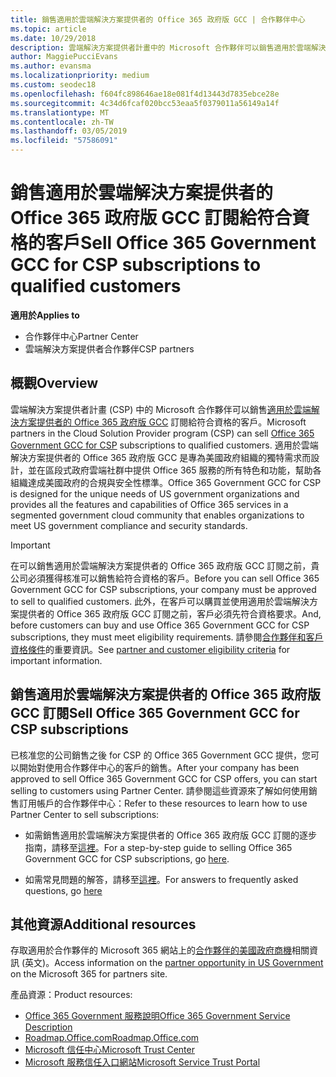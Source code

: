 ```yaml
---
title: 銷售適用於雲端解決方案提供者的 Office 365 政府版 GCC | 合作夥伴中心
ms.topic: article
ms.date: 10/29/2018
description: 雲端解決方案提供者計畫中的 Microsoft 合作夥伴可以銷售適用於雲端解決方案提供者的 Office 365 政府版 GCC 訂閱給符合資格的客戶。 Office 365 Government GCC for CSP 是一套專為美國政府和政府約聘人員的雲端生產力服務。
author: MaggiePucciEvans
ms.author: evansma
ms.localizationpriority: medium
ms.custom: seodec18
ms.openlocfilehash: f604fc898646ae18e081f4d13443d7835ebce28e
ms.sourcegitcommit: 4c34d6fcaf020bcc53eaa5f0379011a56149a14f
ms.translationtype: MT
ms.contentlocale: zh-TW
ms.lasthandoff: 03/05/2019
ms.locfileid: "57586091"
---
```

# <a name="sell-office-365-government-gcc-for-csp-subscriptions-to-qualified-customers"></a><span data-ttu-id="3ee40-104">銷售適用於雲端解決方案提供者的 Office 365 政府版 GCC 訂閱給符合資格的客戶</span><span class="sxs-lookup"><span data-stu-id="3ee40-104">Sell Office 365 Government GCC for CSP subscriptions to qualified customers</span></span>

<span data-ttu-id="3ee40-105">**適用於**</span><span class="sxs-lookup"><span data-stu-id="3ee40-105">**Applies to**</span></span>

-  <span data-ttu-id="3ee40-106">合作夥伴中心</span><span class="sxs-lookup"><span data-stu-id="3ee40-106">Partner Center</span></span>
-  <span data-ttu-id="3ee40-107">雲端解決方案提供者合作夥伴</span><span class="sxs-lookup"><span data-stu-id="3ee40-107">CSP partners</span></span>


## <a name="overview"></a><span data-ttu-id="3ee40-108">概觀</span><span class="sxs-lookup"><span data-stu-id="3ee40-108">Overview</span></span>

<span data-ttu-id="3ee40-109">雲端解決方案提供者計畫 (CSP) 中的 Microsoft 合作夥伴可以銷售[適用於雲端解決方案提供者的 Office 365 政府版 GCC](https://www.microsoft.com/microsoft-365/partners/governmentforCSP) 訂閱給符合資格的客戶。</span><span class="sxs-lookup"><span data-stu-id="3ee40-109">Microsoft partners in the Cloud Solution Provider program (CSP) can sell [Office 365 Government GCC for CSP](https://www.microsoft.com/microsoft-365/partners/governmentforCSP) subscriptions to qualified customers.</span></span> <span data-ttu-id="3ee40-110">適用於雲端解決方案提供者的 Office 365 政府版 GCC 是專為美國政府組織的獨特需求而設計，並在區段式政府雲端社群中提供 Office 365 服務的所有特色和功能，幫助各組織達成美國政府的合規與安全性標準。</span><span class="sxs-lookup"><span data-stu-id="3ee40-110">Office 365 Government GCC for CSP is designed for the unique needs of US government organizations and provides all the features and capabilities of Office 365 services in a segmented government cloud community that enables organizations to meet US government compliance and security standards.</span></span> 

>[!IMPORTANT] 
><span data-ttu-id="3ee40-111">在可以銷售適用於雲端解決方案提供者的 Office 365 政府版 GCC 訂閱之前，貴公司必須獲得核准可以銷售給符合資格的客戶。</span><span class="sxs-lookup"><span data-stu-id="3ee40-111">Before you can sell Office 365 Government GCC for CSP subscriptions, your company must be approved to sell to qualified customers.</span></span> <span data-ttu-id="3ee40-112">此外，在客戶可以購買並使用適用於雲端解決方案提供者的 Office 365 政府版 GCC 訂閱之前，客戶必須先符合資格要求。</span><span class="sxs-lookup"><span data-stu-id="3ee40-112">And, before customers can buy and use Office 365 Government GCC for CSP subscriptions, they must meet eligibility requirements.</span></span> <span data-ttu-id="3ee40-113">請參閱[合作夥伴和客戶資格條件](csp-gcc-validate.md)的重要資訊。</span><span class="sxs-lookup"><span data-stu-id="3ee40-113">See [partner and customer eligibility criteria](csp-gcc-validate.md) for important information.</span></span>


## <a name="sell-office-365-government-gcc-for-csp-subscriptions"></a><span data-ttu-id="3ee40-114">銷售適用於雲端解決方案提供者的 Office 365 政府版 GCC 訂閱</span><span class="sxs-lookup"><span data-stu-id="3ee40-114">Sell Office 365 Government GCC for CSP subscriptions</span></span>

<span data-ttu-id="3ee40-115">已核准您的公司銷售之後 for CSP 的 Office 365 Government GCC 提供，您可以開始對使用合作夥伴中心的客戶的銷售。</span><span class="sxs-lookup"><span data-stu-id="3ee40-115">After your company has been approved to sell Office 365 Government GCC for CSP offers, you can start selling to customers using Partner Center.</span></span> <span data-ttu-id="3ee40-116">請參閱這些資源來了解如何使用銷售訂用帳戶的合作夥伴中心：</span><span class="sxs-lookup"><span data-stu-id="3ee40-116">Refer to these resources to learn how to use Partner Center to sell subscriptions:</span></span> 

-   <span data-ttu-id="3ee40-117">如需銷售適用於雲端解決方案提供者的 Office 365 政府版 GCC 訂閱的逐步指南，請移至[這裡](https://go.microsoft.com/fwlink/?linkid=2007323)。</span><span class="sxs-lookup"><span data-stu-id="3ee40-117">For a step-by-step guide to selling Office 365 Government GCC for CSP subscriptions, go [here](https://go.microsoft.com/fwlink/?linkid=2007323).</span></span>  

-   <span data-ttu-id="3ee40-118">如需常見問題的解答，請移至[這裡](https://o365pp.blob.core.windows.net/media/Resources/GCC/Office%20365%20Government%20GCC%20for%20CSP%20Partner%20FAQ.docx)。</span><span class="sxs-lookup"><span data-stu-id="3ee40-118">For answers to frequently asked questions, go [here](https://o365pp.blob.core.windows.net/media/Resources/GCC/Office%20365%20Government%20GCC%20for%20CSP%20Partner%20FAQ.docx)</span></span>


## <a name="additional-resources"></a><span data-ttu-id="3ee40-119">其他資源</span><span class="sxs-lookup"><span data-stu-id="3ee40-119">Additional resources</span></span>

<span data-ttu-id="3ee40-120">存取適用於合作夥伴的 Microsoft 365 網站上的[合作夥伴的美國政府商機](https://www.microsoft.com/microsoft-365/partners/governmentforCSP)相關資訊 (英文)。</span><span class="sxs-lookup"><span data-stu-id="3ee40-120">Access information on the [partner opportunity in US Government](https://www.microsoft.com/microsoft-365/partners/governmentforCSP) on the Microsoft 365 for partners site.</span></span>

<span data-ttu-id="3ee40-121">產品資源：</span><span class="sxs-lookup"><span data-stu-id="3ee40-121">Product resources:</span></span>

- [<span data-ttu-id="3ee40-122">Office 365 Government 服務說明</span><span class="sxs-lookup"><span data-stu-id="3ee40-122">Office 365 Government Service Description</span></span>](https://technet.microsoft.com/library/mt774581.aspx)
- [<span data-ttu-id="3ee40-123">Roadmap.Office.com</span><span class="sxs-lookup"><span data-stu-id="3ee40-123">Roadmap.Office.com</span></span>](https://products.office.com/business/office-365-roadmap)
- [<span data-ttu-id="3ee40-124">Microsoft 信任中心</span><span class="sxs-lookup"><span data-stu-id="3ee40-124">Microsoft Trust Center</span></span>](https://www.microsoft.com/TrustCenter/)
- [<span data-ttu-id="3ee40-125">Microsoft 服務信任入口網站</span><span class="sxs-lookup"><span data-stu-id="3ee40-125">Microsoft Service Trust Portal</span></span>](https://aka.ms/STP)

